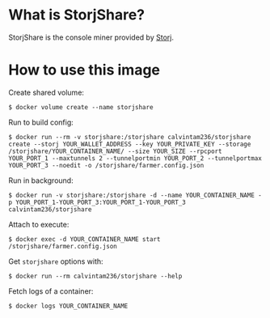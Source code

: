 # What is StorjShare?

StorjShare is the console miner provided by [Storj](https://github.com/Storj/storjshare-daemon).

# How to use this image

Create shared volume:

```console
$ docker volume create --name storjshare
```

Run to build config:

```console
$ docker run --rm -v storjshare:/storjshare calvintam236/storjshare create --storj YOUR_WALLET_ADDRESS --key YOUR_PRIVATE_KEY --storage /storjshare/YOUR_CONTAINER_NAME/ --size YOUR_SIZE --rpcport YOUR_PORT_1 --maxtunnels 2 --tunnelportmin YOUR_PORT_2 --tunnelportmax YOUR_PORT_3 --noedit -o /storjshare/farmer.config.json
```

Run in background:

```console
$ docker run -v storjshare:/storjshare -d --name YOUR_CONTAINER_NAME -p YOUR_PORT_1-YOUR_PORT_3:YOUR_PORT_1-YOUR_PORT_3 calvintam236/storjshare
```

Attach to execute:

```console
$ docker exec -d YOUR_CONTAINER_NAME start /storjshare/farmer.config.json
```

Get `storjshare` options with:

```console
$ docker run --rm calvintam236/storjshare --help
```

Fetch logs of a container:

```console
$ docker logs YOUR_CONTAINER_NAME
```
